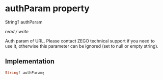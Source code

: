 


# authParam property







String? authParam
  
_<span class="feature">read / write</span>_



<p>Auth param of URL. Please contact ZEGO technical support if you need to use it, otherwise this parameter can be ignored (set to null or empty string).</p>



## Implementation

```dart
String? authParam;
```







